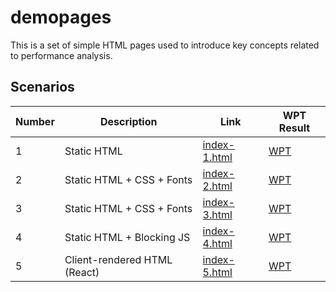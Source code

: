 # demopages

This is a set of simple HTML pages used to introduce key concepts related to performance analysis.

## Scenarios

| Number | Description | Link | WPT Result | 
| --- | --- | --- | --- | 
| 1 | Static HTML | [index-1.html](index-1.html) | [WPT](https://www.webpagetest.org/result/220516_AiDcQ4_170/?medianMetric=chromeUserTiming.LargestContentfulPaint) | 
| 2 | Static HTML + CSS + Fonts | [index-2.html](index-2.html) | [WPT]() | 
| 3 | Static HTML + CSS + Fonts | [index-3.html](index-3.html) | [WPT]() | 
| 4 | Static HTML + Blocking JS | [index-4.html](index-4.html) | [WPT](https://www.webpagetest.org/result/220516_BiDc2T_1AG/?medianMetric=chromeUserTiming.LargestContentfulPaint) |  
| 5 | Client-rendered HTML (React) | [index-5.html](index-5.html) | [WPT](https://www.webpagetest.org/result/220516_BiDcH5_1AQ/?medianMetric=chromeUserTiming.LargestContentfulPaint) |